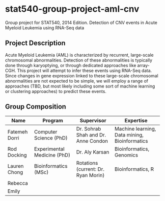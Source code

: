 stat540-group-project-aml-cnv
=============================

Group project for STAT540, 2014 Edition. Detection of CNV events in Acute Myeloid Leukemia using RNA-Seq data

Project Description
-------------------

Acute Myeloid Leukemia (AML) is characterized by recurrent, large-scale chromosomal abnormalities.
Detection of these abnormalities is typically done through karyoptying, or through dedicated approaches like array-CGH.
This project will attempt to infer these events using RNA-Seq data. Since changes in gene expression linked to these large-scale chromosomal abnormalities are not expected to be simple, we will employ a range of approaches (TBD, but most likely including some sort of machine learning or clustering approaches) to predict these events. 

Group Composition
-----------------

| Name  | Program | Supervisor  | Expertise |
| ------------- | ------------- | ----- | ------- |
| Fatemeh Dorri | Computer Science (PhD) | Dr. Sohrab Shah and Dr. Anne Condon | Machine learning, Data mining, Bioinformatics | 
| Rod Docking | Experimental Medicine (PhD) | Dr. Aly Karsan | Bioinformatics, Genomics |
| Lauren Chong | Bioinformatics (MSc) | Rotations (current: Dr. Ryan Morin) | Bioinformatics, R |
| Rebecca | | | |
| Emily | | | |
